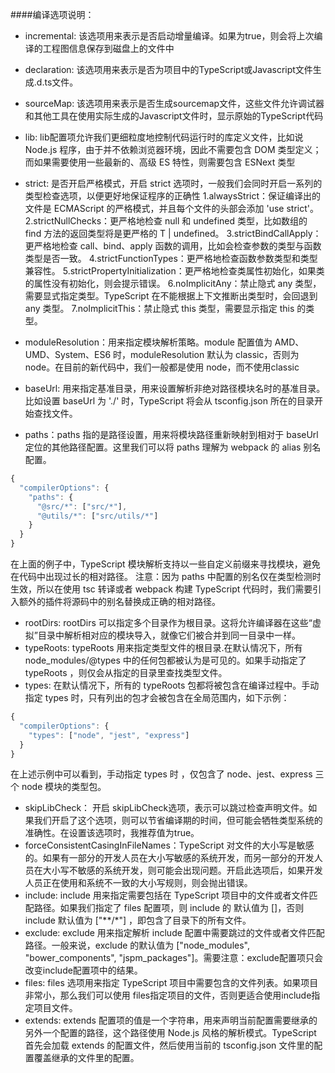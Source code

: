 
####编译选项说明：
- incremental: 该选项用来表示是否启动增量编译。如果为true，则会将上次编译的工程图信息保存到磁盘上的文件中
- declaration: 该选项用来表示是否为项目中的TypeScript或Javascript文件生成.d.ts文件。
- sourceMap: 该选项用来表示是否生成sourcemap文件，这些文件允许调试器和其他工具在使用实际生成的Javascript文件时，显示原始的TypeScript代码
- lib: lib配置项允许我们更细粒度地控制代码运行时的库定义文件，比如说 Node.js 程序，由于并不依赖浏览器环境，因此不需要包含 DOM 类型定义；而如果需要使用一些最新的、高级 ES 特性，则需要包含 ESNext 类型


- strict: 是否开启严格模式，开启 strict 选项时，一般我们会同时开启一系列的类型检查选项，以便更好地保证程序的正确性
  1.alwaysStrict：保证编译出的文件是 ECMAScript 的严格模式，并且每个文件的头部会添加 'use strict'。
  2.strictNullChecks：更严格地检查 null 和 undefined 类型，比如数组的 find 方法的返回类型将是更严格的 T | undefined。
  3.strictBindCallApply：更严格地检查 call、bind、apply 函数的调用，比如会检查参数的类型与函数类型是否一致。
  4.strictFunctionTypes：更严格地检查函数参数类型和类型兼容性。
  5.strictPropertyInitialization：更严格地检查类属性初始化，如果类的属性没有初始化，则会提示错误。
  6.noImplicitAny：禁止隐式 any 类型，需要显式指定类型。TypeScript 在不能根据上下文推断出类型时，会回退到 any 类型。
  7.noImplicitThis：禁止隐式 this 类型，需要显示指定 this 的类型。


- moduleResolution：用来指定模块解析策略。module 配置值为 AMD、UMD、System、ES6 时，moduleResolution 默认为 classic，否则为 node。在目前的新代码中，我们一般都是使用 node，而不使用classic
- baseUrl: 用来指定基准目录，用来设置解析非绝对路径模块名时的基准目录。比如设置 baseUrl 为 './' 时，TypeScript 将会从 tsconfig.json 所在的目录开始查找文件。
- paths：paths 指的是路径设置，用来将模块路径重新映射到相对于 baseUrl 定位的其他路径配置。这里我们可以将 paths 理解为 webpack 的 alias 别名配置。
```javascript
{
  "compilerOptions": {
    "paths": {
      "@src/*": ["src/*"],
      "@utils/*": ["src/utils/*"]
    }
  }
}
```
在上面的例子中，TypeScript 模块解析支持以一些自定义前缀来寻找模块，避免在代码中出现过长的相对路径。
注意：因为 paths 中配置的别名仅在类型检测时生效，所以在使用 tsc 转译或者 webpack 构建 TypeScript 代码时，我们需要引入额外的插件将源码中的别名替换成正确的相对路径。

- rootDirs: rootDirs 可以指定多个目录作为根目录。这将允许编译器在这些“虚拟”目录中解析相对应的模块导入，就像它们被合并到同一目录中一样。
- typeRoots: typeRoots 用来指定类型文件的根目录.在默认情况下，所有 node_modules/@types 中的任何包都被认为是可见的。如果手动指定了 typeRoots ，则仅会从指定的目录里查找类型文件。
- types: 在默认情况下，所有的 typeRoots 包都将被包含在编译过程中。手动指定 types 时，只有列出的包才会被包含在全局范围内，如下示例：
```javascript
{
  "compilerOptions": {
    "types": ["node", "jest", "express"]
  }
}
```
在上述示例中可以看到，手动指定 types 时 ，仅包含了 node、jest、express 三个 node 模块的类型包。

- skipLibCheck： 开启 skipLibCheck选项，表示可以跳过检查声明文件。如果我们开启了这个选项，则可以节省编译期的时间，但可能会牺牲类型系统的准确性。在设置该选项时，我推荐值为true。
- forceConsistentCasingInFileNames：TypeScript 对文件的大小写是敏感的。如果有一部分的开发人员在大小写敏感的系统开发，而另一部分的开发人员在大小写不敏感的系统开发，则可能会出现问题。开启此选项后，如果开发人员正在使用和系统不一致的大小写规则，则会抛出错误。
- include: include 用来指定需要包括在 TypeScript 项目中的文件或者文件匹配路径。如果我们指定了 files 配置项，则 include 的 默认值为 []，否则 include 默认值为 ["**/*"] ，即包含了目录下的所有文件。
- exclude: exclude 用来指定解析 include 配置中需要跳过的文件或者文件匹配路径。一般来说，exclude 的默认值为 ["node_modules", "bower_components", "jspm_packages"]。需要注意：exclude配置项只会改变include配置项中的结果。
- files: files 选项用来指定 TypeScript 项目中需要包含的文件列表。如果项目非常小，那么我们可以使用 files指定项目的文件，否则更适合使用include指定项目文件。
- extends: extends 配置项的值是一个字符串，用来声明当前配置需要继承的另外一个配置的路径，这个路径使用 Node.js 风格的解析模式。TypeScript 首先会加载 extends 的配置文件，然后使用当前的 tsconfig.json 文件里的配置覆盖继承的文件里的配置。
